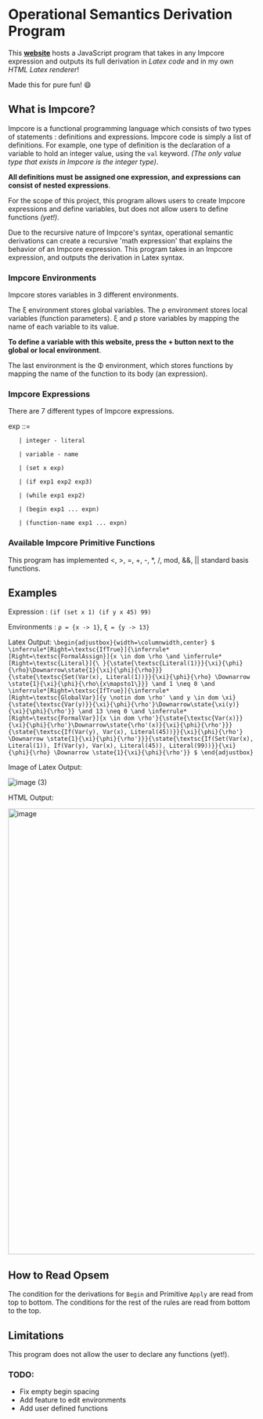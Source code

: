 # Operational Semantics Derivation Program

This **[website](https://annaquainliu.github.io/operational-semantics-derivation/)** hosts a JavaScript program that takes in any Impcore expression and outputs its full derivation in *Latex code* and in my own *HTML Latex renderer*!

Made this for pure fun! 😄

## What is Impcore?

Impcore is a functional programming language which consists of two types of statements : definitions and expressions. Impcore code is simply a list of definitions. For example, one type of definition is the declaration of a variable to hold an integer value, using the `val` keyword. *(The only value type that exists in Impcore is the integer type)*. 

**All definitions must be assigned one expression, and expressions can consist of nested expressions**.

For the scope of this project, this program allows users to create Impcore expressions and define variables, but does not allow users to define functions *(yet!)*.

Due to the recursive nature of Impcore's syntax, operational semantic derivations can create a recursive 'math expression' that explains the behavior of an Impcore expression. This program takes in an Impcore expression, and outputs the derivation in Latex syntax.

### Impcore Environments
Impcore stores variables in 3 different environments. 

The ξ environment stores global variables. The ρ environment stores local variables (function parameters). ξ and ρ store variables by mapping the name of each variable to its value.

**To define a variable with this website, press the + button next to the global or local environment**.

The last environment is the Φ environment, which stores functions by mapping the name of the function to its body (an expression).

### Impcore Expressions
There are 7 different types of Impcore expressions.

exp ::= 

       | integer - literal
       
       | variable - name
       
       | (set x exp) 
       
       | (if exp1 exp2 exp3)
       
       | (while exp1 exp2)
       
       | (begin exp1 ... expn)
       
       | (function-name exp1 ... expn)

### Available Impcore Primitive Functions
This program has implemented <, >, =, +, -, *, /, mod, &&, || standard basis functions.

## Examples
Expression : `(if (set x 1) (if y x 45) 99)` 

Environments : `ρ = {x -> 1}`, `ξ = {y -> 13}`

Latex Output: 
`\begin{adjustbox}{width=\columnwidth,center}
$
\inferrule*[Right=\textsc{IfTrue}]{\inferrule*[Right=\textsc{FormalAssign}]{x \in dom \rho \and \inferrule*[Right=\textsc{Literal}]{\ }{\state{\textsc{Literal(1)}}{\xi}{\phi}{\rho}\Downarrow\state{1}{\xi}{\phi}{\rho}}}{\state{\textsc{Set(Var(x), Literal(1))}}{\xi}{\phi}{\rho} \Downarrow \state{1}{\xi}{\phi}{\rho\{x\mapsto1\}}} \and 1 \neq 0 \and \inferrule*[Right=\textsc{IfTrue}]{\inferrule*[Right=\textsc{GlobalVar}]{y \notin dom \rho' \and y \in dom \xi}{\state{\textsc{Var(y)}}{\xi}{\phi}{\rho'}\Downarrow\state{\xi(y)}{\xi}{\phi}{\rho'}} \and 13 \neq 0 \and \inferrule*[Right=\textsc{FormalVar}]{x \in dom \rho'}{\state{\textsc{Var(x)}}{\xi}{\phi}{\rho'}\Downarrow\state{\rho'(x)}{\xi}{\phi}{\rho'}}}{\state{\textsc{If(Var(y), Var(x), Literal(45))}}{\xi}{\phi}{\rho'} \Downarrow \state{1}{\xi}{\phi}{\rho'}}}{\state{\textsc{If(Set(Var(x), Literal(1)), If(Var(y), Var(x), Literal(45)), Literal(99))}}{\xi}{\phi}{\rho} \Downarrow \state{1}{\xi}{\phi}{\rho'}}
$
\end{adjustbox}`

Image of Latex Output:

![image (3)](https://github.com/annaquainliu/operational-semantics-derivation/assets/103337005/1a1fd150-860c-4ab2-8c2a-e99c14fc7839)

HTML Output:

<img width="909" alt="image" src="https://github.com/annaquainliu/operational-semantics-derivation/assets/103337005/a0801ad1-b5ed-4173-ab5e-ce52bb5fa523">

## How to Read Opsem
The condition for the derivations for `Begin` and Primitive `Apply` are read from top to bottom. The conditions for the rest of the rules are read from bottom to the top.

## Limitations

 This program does not allow the user to declare any functions (yet!).


 ### TODO:
 - Fix empty begin spacing
 - Add feature to edit environments
 - Add user defined functions
